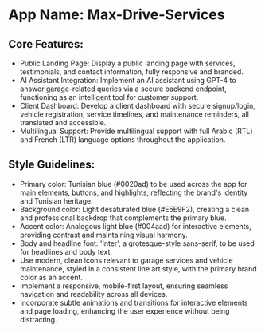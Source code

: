 # **App Name**: Max-Drive-Services

## Core Features:

- Public Landing Page: Display a public landing page with services, testimonials, and contact information, fully responsive and branded.
- AI Assistant Integration: Implement an AI assistant using GPT-4 to answer garage-related queries via a secure backend endpoint, functioning as an intelligent tool for customer support.
- Client Dashboard: Develop a client dashboard with secure signup/login, vehicle registration, service timelines, and maintenance reminders, all translated and accessible.
- Multilingual Support: Provide multilingual support with full Arabic (RTL) and French (LTR) language options throughout the application.

## Style Guidelines:

- Primary color: Tunisian blue (#0020ad) to be used across the app for main elements, buttons, and highlights, reflecting the brand's identity and Tunisian heritage.
- Background color: Light desaturated blue (#E5E9F2), creating a clean and professional backdrop that complements the primary blue.
- Accent color: Analogous light blue (#004aad) for interactive elements, providing contrast and maintaining visual harmony.
- Body and headline font: 'Inter', a grotesque-style sans-serif, to be used for headlines and body text.
- Use modern, clean icons relevant to garage services and vehicle maintenance, styled in a consistent line art style, with the primary brand color as an accent.
- Implement a responsive, mobile-first layout, ensuring seamless navigation and readability across all devices.
- Incorporate subtle animations and transitions for interactive elements and page loading, enhancing the user experience without being distracting.